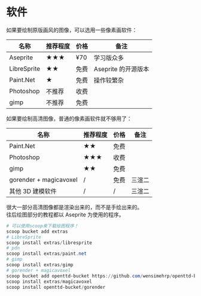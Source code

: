 # 软件

如果要绘制原版画风的图像，可以选用一些像素画软件：

| 名称        | 推荐程度 | 价格 | 备注                |
|-------------|----------|------|---------------------|
| Aseprite    | ★★★      | ¥70  | 学习版众多          |
| LibreSprite | ★★       | 免费 | Aseprite 的开源版本 |
| Paint.Net   | ★        | 免费 | 操作较繁杂          |
| Photoshop   | 不推荐   | 收费 |                     |
| gimp        | 不推荐   | 免费 |                     |

如果要绘制高清图像，普通的像素画软件就不够用了：

| 名称                   | 推荐程度 | 价格 | 备注   |
|------------------------|----------|------|--------|
| Paint.Net              | ★★       | 免费 |        |
| Photoshop              | ★★★      | 收费 |        |
| gimp                   | ★★       | 免费 |        |
| gorender + magicavoxel | /        | 免费 | 三渲二 |
| 其他 3D 建模软件       | /        | /    | 三渲二 |

很大一部分高清图像都是渲染出来的，而不是手绘出来的。\
往后绘图部分的教程都以 Aseprite 为使用的程序。

```powershell
# 可以使用scoop来下载绘图程序！
scoop bucket add extras
# LibreSprite
scoop install extras/libresprite
# pdn
scoop install extras/paint.net
# gimp
scoop install extras/gimp
# gorender + magicavoxel
scoop bucket add openttd-bucket https://github.com/wensimehrp/openttd-bucket
scoop install extras/magicavoxel
scoop install openttd-bucket/gorender
```
